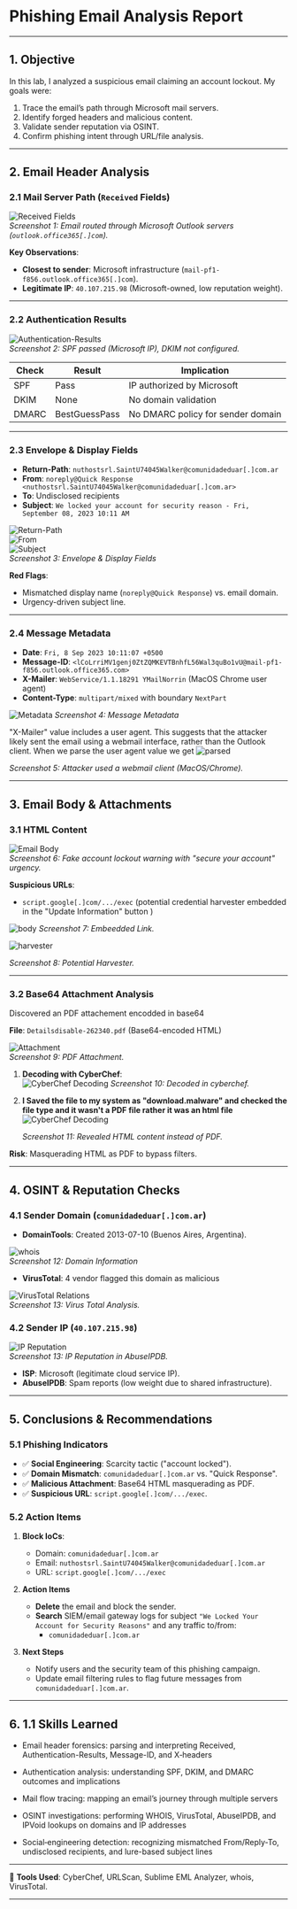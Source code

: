# Phishing Email Analysis Report  

---

## 1. Objective  
In this lab, I analyzed a suspicious email claiming an account lockout. My goals were:  
1. Trace the email’s path through Microsoft mail servers.  
2. Identify forged headers and malicious content.  
3. Validate sender reputation via OSINT.  
4. Confirm phishing intent through URL/file analysis.  

---

## 2. Email Header Analysis  

### 2.1 Mail Server Path (`Received` Fields)  
![Received Fields](images/recieved.jpg)  
*Screenshot 1: Email routed through Microsoft Outlook servers (`outlook.office365[.]com`).*  

**Key Observations**:  
- **Closest to sender**: Microsoft infrastructure (`mail-pf1-f856.outlook.office365[.]com`).  
- **Legitimate IP**: `40.107.215.98` (Microsoft-owned, low reputation weight).  

---

### 2.2 Authentication Results  
![Authentication-Results](images/auth.png)  
*Screenshot 2: SPF passed (Microsoft IP), DKIM not configured.*  

| **Check** | **Result**       | **Implication**                          |  
|-----------|------------------|------------------------------------------|  
| SPF       | Pass             | IP authorized by Microsoft               |  
| DKIM      | None             | No domain validation                     |  
| DMARC     | BestGuessPass    | No DMARC policy for sender domain        |  

---

### 2.3 Envelope & Display Fields  
- **Return-Path**: `nuthostsrl.SaintU74045Walker@comunidadeduar[.]com.ar`  
- **From**: `noreply@Quick Response <nuthostsrl.SaintU74045Walker@comunidadeduar[.]com.ar>`  
- **To**: Undisclosed recipients  
- **Subject**: `We locked your account for security reason - Fri, September 08, 2023 10:11 AM`

![Return-Path](images/returnpath.png)  
![From](images/from.png)  
![Subject](images/subject.png)  
*Screenshot 3: Envelope & Display Fields*

**Red Flags**:  
- Mismatched display name (`noreply@Quick Response`) vs. email domain.  
- Urgency-driven subject line.  

---

### 2.4 Message Metadata  
- **Date**: `Fri, 8 Sep 2023 10:11:07 +0500`  
- **Message-ID**: `<lCoLrriMV1genj0ZtZQMKEVTBnhfL56Wal3quBo1vU@mail-pf1-f856.outlook.office365.com>`  
- **X-Mailer**: `WebService/1.1.18291 YMailNorrin` (MacOS Chrome user agent)  
- **Content-Type**: `multipart/mixed` with boundary `NextPart`

![Metadata](images/meta.png)
*Screenshot 4: Message Metadata*

"X-Mailer" value includes a user agent. This suggests that the attacker likely sent the email using a webmail interface, rather than the Outlook client. When we parse the user agent value we get
![parsed](images/parse.png)

*Screenshot 5: Attacker used a webmail client (MacOS/Chrome).*  

---

## 3. Email Body & Attachments  

### 3.1 HTML Content  
![Email Body](images/body.png)  
*Screenshot 6: Fake account lockout warning with "secure your account" urgency.*  

**Suspicious URLs**:  
- `script.google[.]com/.../exec` (potential credential harvester embedded in the "Update Information" button )

![body](images/href.png)
*Screenshot 7: Embeedded Link.*  

![harvester](images/harvester.png)


*Screenshot 8: Potential Harvester.*  

---

### 3.2 Base64 Attachment Analysis  
Discovered an PDF attachement encodded in base64

**File**: `Detailsdisable-262340.pdf` (Base64-encoded HTML)  

![Attachment](images/contenttype2.jpg)  
*Screenshot 9: PDF Attachment.*  

1. **Decoding with CyberChef**:  
   ![CyberChef Decoding](images/base64.2.png)
   *Screenshot 10: Decoded in cyberchef.*  
   
2. **I Saved the file to my system as "download.malware" and checked the file type and it wasn't a PDF file rather it was an html file**
   ![CyberChef Decoding](images/html.jpg)
   
   *Screenshot 11: Revealed HTML content instead of PDF.*  

**Risk**: Masquerading HTML as PDF to bypass filters.  

---

## 4. OSINT & Reputation Checks  

### 4.1 Sender Domain (`comunidadeduar[.]com.ar`)  
- **DomainTools**: Created 2013-07-10 (Buenos Aires, Argentina).

![whois](images/whois.png)  
*Screenshot 12: Domain Information*  

- **VirusTotal**: 4 vendor flagged this domain as malicious  

![VirusTotal Relations](images/whois5.png)  
*Screenshot 13: Virus Total Analysis.*  

### 4.2 Sender IP (`40.107.215.98`)  

![IP Reputation](images/ipreputation.png)  
*Screenshot 13: IP Reputation in AbuseIPDB.*  

- **ISP**: Microsoft (legitimate cloud service IP).  
- **AbuseIPDB**: Spam reports (low weight due to shared infrastructure).  

---

## 5. Conclusions & Recommendations  

### 5.1 Phishing Indicators  
- ✅ **Social Engineering**: Scarcity tactic ("account locked").  
- ✅ **Domain Mismatch**: `comunidadeduar[.]com.ar` vs. "Quick Response".  
- ✅ **Malicious Attachment**: Base64 HTML masquerading as PDF.  
- ✅ **Suspicious URL**: `script.google[.]com/.../exec`.  

### 5.2 Action Items  
1. **Block IoCs**:  
   - Domain: `comunidadeduar[.]com.ar`  
   - Email: `nuthostsrl.SaintU74045Walker@comunidadeduar[.]com.ar`  
   - URL: `script.google[.]com/.../exec`  

2. **Action Items**  
   - **Delete** the email and block the sender.  
   - **Search** SIEM/email gateway logs for subject `"We Locked Your Account for Security Reasons"` and any traffic to/from:
     - `comunidadeduar[.]com.ar`  

3. **Next Steps**  
   - Notify users and the security team of this phishing campaign.  
   - Update email filtering rules to flag future messages from `comunidadeduar[.]com.ar`.  


---

## 6. 1.1 Skills Learned
- Email header forensics: parsing and interpreting Received, Authentication-Results, Message-ID, and X‑headers

- Authentication analysis: understanding SPF, DKIM, and DMARC outcomes and implications

- Mail flow tracing: mapping an email’s journey through multiple servers

- OSINT investigations: performing WHOIS, VirusTotal, AbuseIPDB, and IPVoid lookups on domains and IP addresses

- Social‑engineering detection: recognizing mismatched From/Reply-To, undisclosed recipients, and lure-based subject lines

---

🔧 **Tools Used**: CyberChef, URLScan, Sublime EML Analyzer, whois, VirusTotal.  

---


